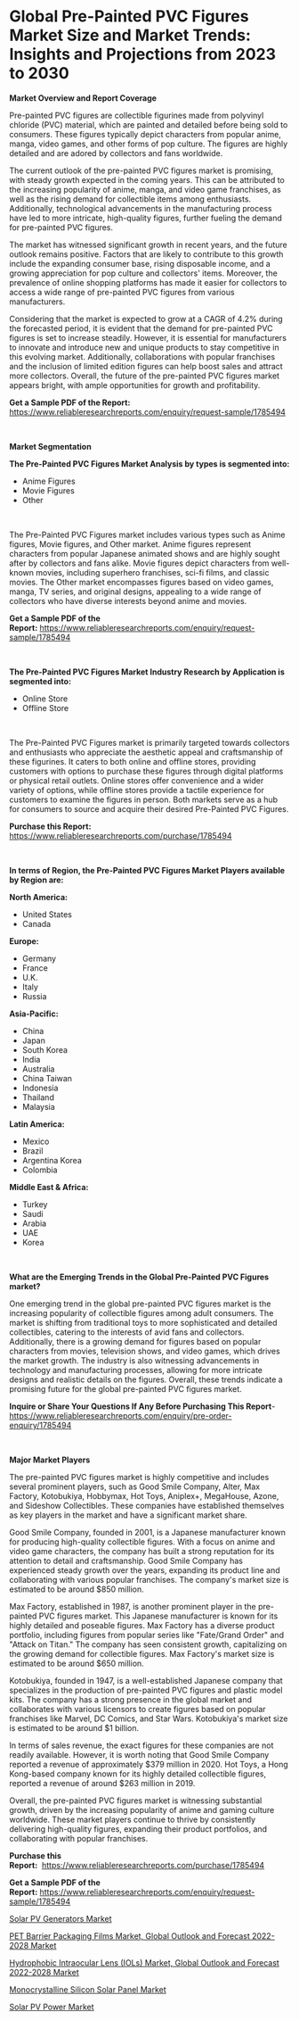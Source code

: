 <p><h1>Global Pre-Painted PVC Figures Market Size and Market Trends: Insights and Projections from 2023 to 2030</h1></p><p><strong>Market Overview and Report Coverage</strong></p>
<p><p>Pre-painted PVC figures are collectible figurines made from polyvinyl chloride (PVC) material, which are painted and detailed before being sold to consumers. These figures typically depict characters from popular anime, manga, video games, and other forms of pop culture. The figures are highly detailed and are adored by collectors and fans worldwide.</p><p>The current outlook of the pre-painted PVC figures market is promising, with steady growth expected in the coming years. This can be attributed to the increasing popularity of anime, manga, and video game franchises, as well as the rising demand for collectible items among enthusiasts. Additionally, technological advancements in the manufacturing process have led to more intricate, high-quality figures, further fueling the demand for pre-painted PVC figures.</p><p>The market has witnessed significant growth in recent years, and the future outlook remains positive. Factors that are likely to contribute to this growth include the expanding consumer base, rising disposable income, and a growing appreciation for pop culture and collectors' items. Moreover, the prevalence of online shopping platforms has made it easier for collectors to access a wide range of pre-painted PVC figures from various manufacturers.</p><p>Considering that the market is expected to grow at a CAGR of 4.2% during the forecasted period, it is evident that the demand for pre-painted PVC figures is set to increase steadily. However, it is essential for manufacturers to innovate and introduce new and unique products to stay competitive in this evolving market. Additionally, collaborations with popular franchises and the inclusion of limited edition figures can help boost sales and attract more collectors. Overall, the future of the pre-painted PVC figures market appears bright, with ample opportunities for growth and profitability.</p></p>
<p><strong>Get a Sample PDF of the Report:</strong> <a href="https://www.reliableresearchreports.com/enquiry/request-sample/1785494">https://www.reliableresearchreports.com/enquiry/request-sample/1785494</a></p>
<p>&nbsp;</p>
<p><strong>Market Segmentation</strong></p>
<p><strong>The Pre-Painted PVC Figures Market Analysis by types is segmented into:</strong></p>
<p><ul><li>Anime Figures</li><li>Movie Figures</li><li>Other</li></ul></p>
<p>&nbsp;</p>
<p><p>The Pre-Painted PVC Figures market includes various types such as Anime figures, Movie figures, and Other market. Anime figures represent characters from popular Japanese animated shows and are highly sought after by collectors and fans alike. Movie figures depict characters from well-known movies, including superhero franchises, sci-fi films, and classic movies. The Other market encompasses figures based on video games, manga, TV series, and original designs, appealing to a wide range of collectors who have diverse interests beyond anime and movies.</p></p>
<p><strong>Get a Sample PDF of the Report:</strong>&nbsp;<a href="https://www.reliableresearchreports.com/enquiry/request-sample/1785494">https://www.reliableresearchreports.com/enquiry/request-sample/1785494</a></p>
<p>&nbsp;</p>
<p><strong>The Pre-Painted PVC Figures Market Industry Research by Application is segmented into:</strong></p>
<p><ul><li>Online Store</li><li>Offline Store</li></ul></p>
<p>&nbsp;</p>
<p><p>The Pre-Painted PVC Figures market is primarily targeted towards collectors and enthusiasts who appreciate the aesthetic appeal and craftsmanship of these figurines. It caters to both online and offline stores, providing customers with options to purchase these figures through digital platforms or physical retail outlets. Online stores offer convenience and a wider variety of options, while offline stores provide a tactile experience for customers to examine the figures in person. Both markets serve as a hub for consumers to source and acquire their desired Pre-Painted PVC Figures.</p></p>
<p><strong>Purchase this Report:</strong>&nbsp; <a href="https://www.reliableresearchreports.com/purchase/1785494">https://www.reliableresearchreports.com/purchase/1785494</a></p>
<p>&nbsp;</p>
<p><strong>In terms of Region, the Pre-Painted PVC Figures Market Players available by Region are:</strong></p>
<p>
    <p> <strong> North America: </strong>
        <ul>
            <li>United States</li>
            <li>Canada</li>
        </ul>
        </p> 
    <p> <strong> Europe: </strong>
        <ul>
            <li>Germany</li>
            <li>France</li>
            <li>U.K.</li>
            <li>Italy</li>
            <li>Russia</li>
        </ul>
        </p> 
    <p> <strong> Asia-Pacific: </strong>
        <ul>
            <li>China</li>
            <li>Japan</li>
            <li>South Korea</li>
            <li>India</li>
            <li>Australia</li>
            <li>China Taiwan</li>
            <li>Indonesia</li>
            <li>Thailand</li>
            <li>Malaysia</li>
        </ul>
        </p> 
    <p> <strong> Latin America: </strong>
        <ul>
            <li>Mexico</li>
            <li>Brazil</li>
            <li>Argentina Korea</li>
            <li>Colombia</li>
        </ul>
        </p> 
    <p> <strong> Middle East & Africa: </strong>
        <ul>
            <li>Turkey</li>
            <li>Saudi</li>
            <li>Arabia</li>
            <li>UAE</li>
            <li>Korea</li>
        </ul>
    </p>
    </p>
<p>&nbsp;</p>
<p><strong>What are the Emerging Trends in the Global Pre-Painted PVC Figures market?</strong></p>
<p><p>One emerging trend in the global pre-painted PVC figures market is the increasing popularity of collectible figures among adult consumers. The market is shifting from traditional toys to more sophisticated and detailed collectibles, catering to the interests of avid fans and collectors. Additionally, there is a growing demand for figures based on popular characters from movies, television shows, and video games, which drives the market growth. The industry is also witnessing advancements in technology and manufacturing processes, allowing for more intricate designs and realistic details on the figures. Overall, these trends indicate a promising future for the global pre-painted PVC figures market.</p></p>
<p><strong>Inquire or Share Your Questions If Any Before Purchasing This Report</strong>- <a href="https://www.reliableresearchreports.com/enquiry/pre-order-enquiry/1785494">https://www.reliableresearchreports.com/enquiry/pre-order-enquiry/1785494</a></p>
<p>&nbsp;</p>
<p><strong>Major Market Players</strong></p>
<p><p>The pre-painted PVC figures market is highly competitive and includes several prominent players, such as Good Smile Company, Alter, Max Factory, Kotobukiya, Hobbymax, Hot Toys, Aniplex+, MegaHouse, Azone, and Sideshow Collectibles. These companies have established themselves as key players in the market and have a significant market share.</p><p>Good Smile Company, founded in 2001, is a Japanese manufacturer known for producing high-quality collectible figures. With a focus on anime and video game characters, the company has built a strong reputation for its attention to detail and craftsmanship. Good Smile Company has experienced steady growth over the years, expanding its product line and collaborating with various popular franchises. The company's market size is estimated to be around $850 million.</p><p>Max Factory, established in 1987, is another prominent player in the pre-painted PVC figures market. This Japanese manufacturer is known for its highly detailed and poseable figures. Max Factory has a diverse product portfolio, including figures from popular series like "Fate/Grand Order" and "Attack on Titan." The company has seen consistent growth, capitalizing on the growing demand for collectible figures. Max Factory's market size is estimated to be around $650 million.</p><p>Kotobukiya, founded in 1947, is a well-established Japanese company that specializes in the production of pre-painted PVC figures and plastic model kits. The company has a strong presence in the global market and collaborates with various licensors to create figures based on popular franchises like Marvel, DC Comics, and Star Wars. Kotobukiya's market size is estimated to be around $1 billion.</p><p>In terms of sales revenue, the exact figures for these companies are not readily available. However, it is worth noting that Good Smile Company reported a revenue of approximately $379 million in 2020. Hot Toys, a Hong Kong-based company known for its highly detailed collectible figures, reported a revenue of around $263 million in 2019.</p><p>Overall, the pre-painted PVC figures market is witnessing substantial growth, driven by the increasing popularity of anime and gaming culture worldwide. These market players continue to thrive by consistently delivering high-quality figures, expanding their product portfolios, and collaborating with popular franchises.</p></p>
<p><strong>Purchase this Report:</strong>&nbsp;&nbsp;<a href="https://www.reliableresearchreports.com/purchase/1785494">https://www.reliableresearchreports.com/purchase/1785494</a></p>
<p></p>
<p><strong>Get a Sample PDF of the Report:</strong>&nbsp;<a href="https://www.reliableresearchreports.com/enquiry/request-sample/1785494">https://www.reliableresearchreports.com/enquiry/request-sample/1785494</a></p>
<p><p><a href="https://www.linkedin.com/pulse/solar-pv-generators-market-research-report-provides-thorough/">Solar PV Generators Market</a></p><p><a href="https://medium.com/@emmyrolfson8689/pet-barrier-packaging-films-market-global-outlook-and-forecast-2022-2028-market-size-and-market-8becda56df77">PET Barrier Packaging Films Market, Global Outlook and Forecast 2022-2028 Market</a></p><p><a href="https://medium.com/@ameliahaleyi77567/hydrophobic-intraocular-lens-iols-market-global-outlook-and-forecast-2022-2028-market-analysis-979f5959be7d">Hydrophobic Intraocular Lens (IOLs) Market, Global Outlook and Forecast 2022-2028 Market</a></p><p><a href="https://www.linkedin.com/pulse/monocrystalline-silicon-solar-panel-market-size-2023-/">Monocrystalline Silicon Solar Panel Market</a></p><p><a href="https://www.linkedin.com/pulse/solar-pv-power-market-research-report-provides-thorough-industry/">Solar PV Power Market</a></p></p>